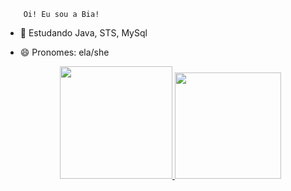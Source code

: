         Oi! Eu sou a Bia!
  
- 🌱 Estudando Java, STS, MySql
- 😄 Pronomes: ela/she
  
  
  <div align="center">
  <a href="https://github.com/bialocatelli">
  <img height="180em" src="https://github-readme-stats.vercel.app/api?username=bialocatelli&show_icons=true&theme=dracula&include_all_commits=true&count_private=true"/>
  <img height="170em" src="https://github-readme-stats.vercel.app/api/top-langs/?username=bialocatelli&layout=compact&langs_count=7&theme=dracula"/>
</div>

  
